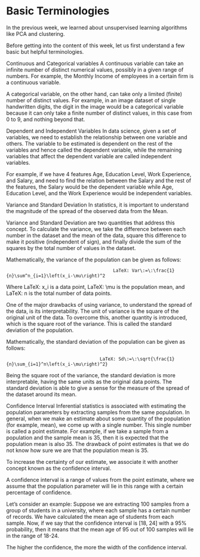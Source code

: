 # Basic Terminologies

In the previous week, we learned about unsupervised learning algorithms like PCA and clustering.

Before getting into the content of this week, let us first understand a few basic but helpful terminologies.

Continuous and Categorical variables
A continuous variable can take an infinite number of distinct numerical values, possibly in a given range of numbers. For example, the Monthly Income of employees in a certain firm is a continuous variable.

A categorical variable, on the other hand, can take only a limited (finite) number of distinct values. For example, in an image dataset of single handwritten digits, the digit in the image would be a categorical variable because it can only take a finite number of distinct values, in this case from 0 to 9, and nothing beyond that.

Dependent and Independent Variables
In data science, given a set of variables, we need to establish the relationship between one variable and others. The variable to be estimated is dependent on the rest of the variables and hence called the dependent variable, while the remaining variables that affect the dependent variable are called independent variables.

For example, if we have 4 features Age, Education Level, Work Experience, and Salary, and need to find the relation between the Salary and the rest of the features, the Salary would be the dependent variable while Age, Education Level, and the Work Experience would be independent variables.

Variance and Standard Deviation
In statistics, it is important to understand the magnitude of the spread of the observed data from the Mean.

Variance and Standard Deviation are two quantities that address this concept. To calculate the variance, we take the difference between each number in the dataset and the mean of the data, square this difference to make it positive (independent of sign), and finally divide the sum of the squares by the total number of values in the dataset.

Mathematically, the variance of the population can be given as follows:

                                            LaTeX: Var\:=\:\frac{1}{n}\sum^n_{i=1}\left(x_i-\mu\right)^2

Where LaTeX: x_i is a data point, LaTeX: \mu is the population mean, and LaTeX: n is the total number of data points.

One of the major drawbacks of using variance, to understand the spread of the data, is its interpretability. The unit of variance is the square of the original unit of the data. To overcome this, another quantity is introduced, which is the square root of the variance. This is called the standard deviation of the population.

Mathematically, the standard deviation of the population can be given as follows:

                                       LaTeX: Sd\:=\:\sqrt{\frac{1}{n}\sum_{i=1}^n\left(x_i-\mu\right)^2}

Being the square root of the variance, the standard deviation is more interpretable, having the same units as the original data points. The standard deviation is able to give a sense for the measure of the spread of the dataset around its mean.

Confidence Interval
Inferential statistics is associated with estimating the population parameters by extracting samples from the same population. In general, when we make an estimate about some quantity of the population (for example, mean), we come up with a single number. This single number is called a point estimate. For example, if we take a sample from a population and the sample mean is 35, then it is expected that the population mean is also 35. The drawback of point estimates is that we do not know how sure we are that the population mean is 35.

To increase the certainty of our estimate, we associate it with another concept known as the confidence interval.

A confidence interval is a range of values from the point estimate, where we assume that the population parameter will lie in this range with a certain percentage of confidence.

Let’s consider an example: Suppose we are extracting 100 samples from a group of students in a university, where each sample has a certain number of records. We have calculated the mean age of students from each sample. Now, if we say that the confidence interval is [18, 24] with a 95% probability, then it means that the mean age of 95 out of 100 samples will lie in the range of 18-24.

The higher the confidence, the more the width of the confidence interval.
